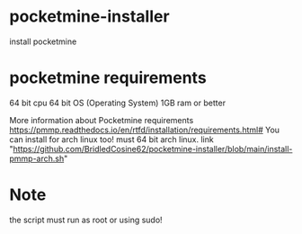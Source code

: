 # pocketmine-installer
install pocketmine

# pocketmine requirements

 64 bit cpu
 64 bit OS (Operating System)
 1GB ram or better

More information about Pocketmine requirements https://pmmp.readthedocs.io/en/rtfd/installation/requirements.html#
You can install for arch linux too! must 64 bit arch linux. link "https://github.com/BridledCosine62/pocketmine-installer/blob/main/install-pmmp-arch.sh"
# Note

the script must run as root or using sudo!
